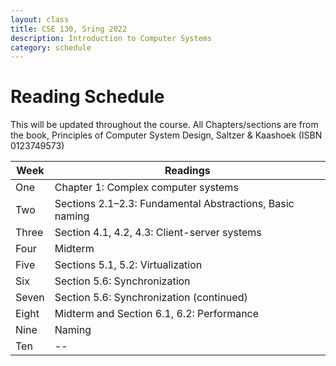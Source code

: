 ```yaml
---
layout: class
title: CSE 130, Sring 2022
description: Introduction to Computer Systems
category: schedule
---
```


# Reading Schedule

This will be updated throughout the course.  All Chapters/sections are
from the book, Principles of Computer System Design, Saltzer &
Kaashoek (ISBN 0123749573)

|Week | Readings | 
|----------|----------|
|One | Chapter 1: Complex computer systems
|Two | Sections 2.1–2.3: Fundamental Abstractions, Basic naming|
|Three | Section 4.1, 4.2, 4.3: Client-server systems|
|Four | Midterm
|Five | Sections 5.1, 5.2: Virtualization |
|Six  |  Section 5.6: Synchronization|
|Seven | Section 5.6: Synchronization (continued)|
|Eight | Midterm and Section 6.1, 6.2: Performance|
|Nine  | Naming |
|Ten   | -- |

